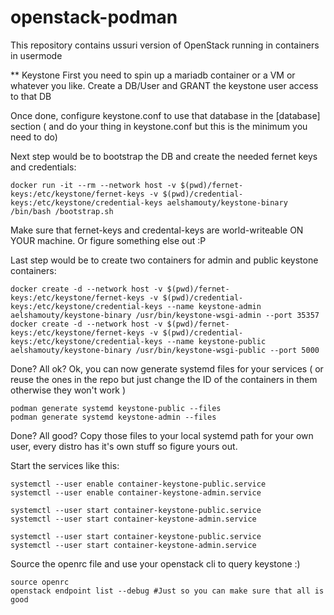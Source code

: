 # openstack-podman
This repository contains ussuri version of OpenStack running in containers in usermode


** Keystone
First you need to spin up a mariadb container or a VM or whatever you like.
Create a DB/User and GRANT the keystone user access to that DB

Once done, configure keystone.conf to use that database in the [database] section ( and do your thing in keystone.conf but this is the minimum you need to do)

Next step would be to bootstrap the DB and create the needed fernet keys and credentials:
```
docker run -it --rm --network host -v $(pwd)/fernet-keys:/etc/keystone/fernet-keys -v $(pwd)/credential-keys:/etc/keystone/credential-keys aelshamouty/keystone-binary /bin/bash /bootstrap.sh
```
Make sure that fernet-keys and credental-keys are world-writeable ON YOUR machine. Or figure something else out :P 

Last step would be to create two containers for admin and public keystone containers:
```
docker create -d --network host -v $(pwd)/fernet-keys:/etc/keystone/fernet-keys -v $(pwd)/credential-keys:/etc/keystone/credential-keys --name keystone-admin aelshamouty/keystone-binary /usr/bin/keystone-wsgi-admin --port 35357
docker create -d --network host -v $(pwd)/fernet-keys:/etc/keystone/fernet-keys -v $(pwd)/credential-keys:/etc/keystone/credential-keys --name keystone-public aelshamouty/keystone-binary /usr/bin/keystone-wsgi-public --port 5000
```
Done? All ok? Ok, you can now generate systemd files for your services ( or reuse the ones in the repo but just change the ID of the containers in them otherwise they won't work )

```
podman generate systemd keystone-public --files
podman generate systemd keystone-admin --files
```

Done? All good? Copy those files to your local systemd path for your own user, every distro has it's own stuff so figure yours out.

Start the services like this:

```
systemctl --user enable container-keystone-public.service
systemctl --user enable container-keystone-admin.service

systemctl --user start container-keystone-public.service
systemctl --user start container-keystone-admin.service

systemctl --user start container-keystone-public.service
systemctl --user start container-keystone-admin.service
```

Source the openrc file and use your openstack cli to query keystone :) 
```
source openrc
openstack endpoint list --debug #Just so you can make sure that all is good 
```
